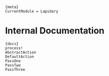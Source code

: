
    {meta}
    CurrentModule = Lapidary

# Internal Documentation

    {docs}
    process!
    AbstractAction
    DefaultAction
    PassOne
    PassTwo
    PassThree

